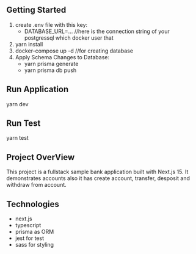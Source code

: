 ## Getting Started
1. create .env file with this key:
    - DATABASE_URL=... //here is the connection string of your postgressql which docker user that
2. yarn install
3. docker-compose up -d //for creating database 
4. Apply Schema Changes to Database: 
    - yarn prisma generate
    - yarn prisma db push  

## Run Application  
yarn dev

## Run Test
yarn test

## Project OverView
This project is a fullstack sample bank application built with Next.js 15. It demonstrates accounts also it has create account, transfer, desposit and withdraw from account.

## Technologies
- next.js
- typescript
- prisma as ORM
- jest for test
- sass for styling